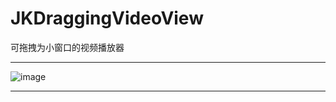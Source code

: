 # JKDraggingVideoView
可拖拽为小窗口的视频播放器

***
![image](https://github.com/Jacky-An/JKAutoRecycleImages-OC/raw/master/introductionimages/introduction.gif)
***
